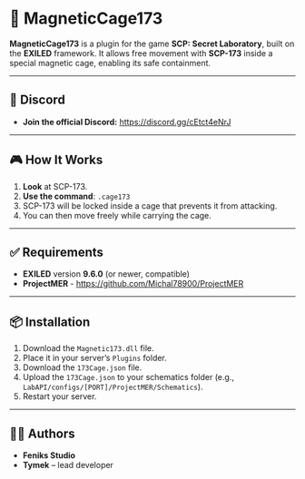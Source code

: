 # 🔩 MagneticCage173

**MagneticCage173** is a plugin for the game **SCP: Secret Laboratory**, built on the **EXILED** framework. It allows free movement with **SCP-173** inside a special magnetic cage, enabling its safe containment.

---

## 🔔 Discord

* **Join the official Discord:** https://discord.gg/cEtct4eNrJ

---

## 🎮 How It Works

1. **Look** at SCP-173.
2. **Use the command**: `.cage173`
3. SCP-173 will be locked inside a cage that prevents it from attacking.
4. You can then move freely while carrying the cage.

---

## ✅ Requirements

* **EXILED** version **9.6.0** (or newer, compatible)
* **ProjectMER** - https://github.com/Michal78900/ProjectMER

---

## 📦 Installation

1. Download the `Magnetic173.dll` file.
2. Place it in your server’s `Plugins` folder.
3. Download the `173Cage.json` file.
4. Upload the ``173Cage.json`` to your schematics folder (e.g., `LabAPI/configs/[PORT]/ProjectMER/Schematics`).
5. Restart your server.

---

## 👨‍💻 Authors

* **Feniks Studio**
* **Tymek** – lead developer
